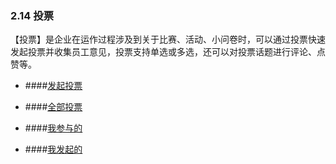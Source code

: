 ### 2.14 投票

【投票】是企业在运作过程涉及到关于比赛、活动、小问卷时，可以通过投票快速发起投票并收集员工意见，投票支持单选或多选，还可以对投票话题进行评论、点赞等。


* ####[发起投票](/yong-hu-zhi-nan/yong-hu-shou-ce/tou-piao/fa-qi-tou-piao.md)

* ####[全部投票](/yong-hu-zhi-nan/yong-hu-shou-ce/tou-piao/quan-bu-tou-piao.md)

* ####[我参与的](/yong-hu-zhi-nan/yong-hu-shou-ce/tou-piao/wo-can-yu-de.md)

* ####[我发起的](/yong-hu-zhi-nan/yong-hu-shou-ce/tou-piao/wo-fa-qi-de.md)